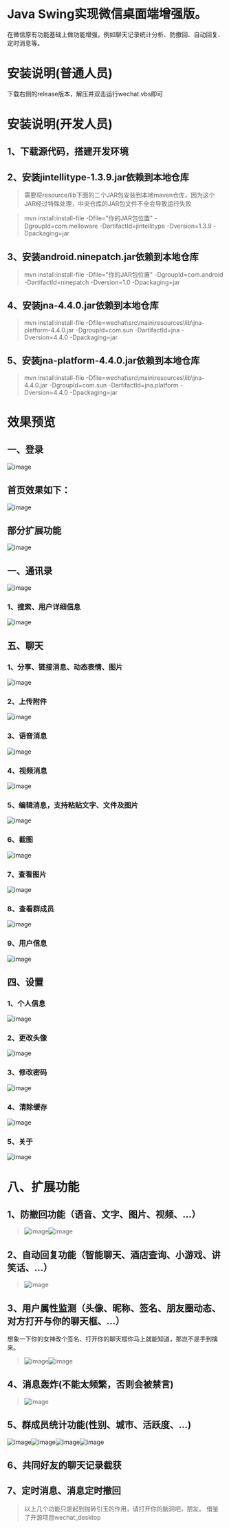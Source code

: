 
# Java Swing实现微信桌面端增强版。
 在微信原有功能基础上做功能增强，例如聊天记录统计分析、防撤回、自动回复、定时消息等。

# 安装说明(普通人员)
下载右侧的release版本，解压并双击运行wechat.vbs即可
# 安装说明(开发人员)
## 1、下载源代码，搭建开发环境
## 2、安装jintellitype-1.3.9.jar依赖到本地仓库
> 需要将resource/lib下面的二个JAR包安装到本地maven仓库，因为这个JAR经过特殊处理，中央仓库的JAR包文件不全会导致运行失败


> mvn install:install-file -Dfile="你的JAR包位置" -DgroupId=com.melloware -DartifactId=jintellitype -Dversion=1.3.9 -Dpackaging=jar
## 3、安装android.ninepatch.jar依赖到本地仓库
> mvn install:install-file -Dfile="你的JAR包位置" -DgroupId=com.android -DartifactId=ninepatch -Dversion=1.0 -Dpackaging=jar

## 4、安装jna-4.4.0.jar依赖到本地仓库
> mvn install:install-file -Dfile=wechat\src\main\resources\lib\jna-platform-4.4.0.jar -DgroupId=com.sun -DartifactId=jna -Dversion=4.4.0 -Dpackaging=jar

## 5、安装jna-platform-4.4.0.jar依赖到本地仓库
> mvn install:install-file -Dfile=wechat\src\main\resources\lib\jna-4.4.0.jar -DgroupId=com.sun -DartifactId=jna.platform -Dversion=4.4.0 -Dpackaging=jar

 # 效果预览
 
## 一、登录

 ![image](https://user-images.githubusercontent.com/67832925/127840593-ad8c9bd5-3499-4fde-bf67-46c0a349b125.png)
## 首页效果如下：
 
 ![image](https://user-images.githubusercontent.com/67832925/127836900-2dc3dfd2-8e97-40e4-961c-e060a9b22a08.png)
## 部分扩展功能
 ![image](https://user-images.githubusercontent.com/67832925/138419834-cbc525a5-fe1d-4747-ad47-891cf74891cf.png)

 
## 一、通讯录
 ![image](https://user-images.githubusercontent.com/67832925/129480174-326b368a-47c3-4d74-8b5f-a8a390264c79.png)

 ### 1、搜索、用户详细信息
![image](https://user-images.githubusercontent.com/67832925/129480655-7c1ec9bb-af3b-47c5-bd33-ea1852d6cbe0.png)

## 五、聊天
### 1、分享、链接消息、动态表情、图片
![image](https://user-images.githubusercontent.com/67832925/129480399-35d05f06-8ea6-4936-bcad-efd66f046d92.png)

### 2、上传附件

![image](https://user-images.githubusercontent.com/67832925/127843050-fe5ed785-33e0-437a-b9c0-89b631322e1f.png)

### 3、语音消息

![image](https://user-images.githubusercontent.com/67832925/129480718-0e95f58f-36f9-4b77-9484-335eec759293.png)

### 4、视频消息
![image](https://user-images.githubusercontent.com/67832925/128544101-2de42c8a-b1be-4fad-a78b-3e936d5ccbe3.png)

  
### 5、编辑消息，支持粘贴文字、文件及图片

  ![image](https://user-images.githubusercontent.com/67832925/127838840-1e12153a-908d-48f5-a498-d9371a9a6a84.png)
  
### 6、截图

  ![image](https://user-images.githubusercontent.com/67832925/127839092-1349b3b4-a7b3-4c06-b086-d3720cd1db47.png)
  

### 7、查看图片

  ![image](https://user-images.githubusercontent.com/67832925/127839251-5a4049ff-4782-4fa9-8016-b124bc8f30d0.png)


### 8、查看群成员

  ![image](https://user-images.githubusercontent.com/67832925/127839361-a30ea916-9d34-476b-abeb-37459c3dba58.png)
  
### 9、用户信息  
![image](https://user-images.githubusercontent.com/67832925/129480735-2a3828a3-1f9c-4689-9180-24e4b54b9818.png)

  
## 四、设置
### 1、个人信息

  ![image](https://user-images.githubusercontent.com/67832925/127841304-1e7d6749-837f-4ebc-85dd-ee0549bf0779.png)
  
### 2、更改头像


  ![image](https://user-images.githubusercontent.com/67832925/127842960-0d2cde9e-c6d3-43da-a4ca-e240aa5ed043.png)

  
### 3、修改密码

![image](https://user-images.githubusercontent.com/67832925/127840748-4440df63-0287-4b33-aeaa-fbf02a755437.png)
  
  
### 4、清除缓存

  ![image](https://user-images.githubusercontent.com/67832925/127837943-c4a43533-a613-452f-aa9c-8a57c33209bb.png)


### 5、关于

  ![image](https://user-images.githubusercontent.com/67832925/127837960-35d98651-6f78-4f67-8d06-f35d741e3a88.png)
  
  




 

  

# 八、扩展功能


## 1、防撤回功能（语音、文字、图片、视频、...）
 >![image](https://user-images.githubusercontent.com/67832925/125043492-90f7ab80-e0cd-11eb-861b-9852e3d9483b.png)![image](https://user-images.githubusercontent.com/67832925/125046970-1597f900-e0d1-11eb-9d57-b51bd689133a.png)


## 2、自动回复功能（智能聊天、酒店查询、小游戏、讲笑话、...）
 >![image](https://user-images.githubusercontent.com/67832925/125043653-bc7a9600-e0cd-11eb-8ab5-6bc64bc13c15.png)
## 3、用户属性监测（头像、昵称、签名、朋友圈动态、对方打开与你的聊天框、...）
   想象一下你的女神改个签名、打开你的聊天框你马上就能知道，那岂不是手到擒来。
 > ![image](https://user-images.githubusercontent.com/67832925/125041412-51c85b00-e0cb-11eb-9251-fc038bab3c2e.png)![image](https://user-images.githubusercontent.com/67832925/125045236-58f16800-e0cf-11eb-9de8-a8d261464e38.png)


## 4、消息轰炸(不能太频繁，否则会被禁言)
>![image](https://user-images.githubusercontent.com/67832925/125042196-272ad200-e0cc-11eb-93a7-d112e89a599b.png)
## 5、群成员统计功能(性别、城市、活跃度、...)
![image](https://user-images.githubusercontent.com/67832925/125046255-6ce99980-e0d0-11eb-938e-256e70d458c3.png)![image](https://user-images.githubusercontent.com/67832925/125046015-2eec7580-e0d0-11eb-849d-e5350bf79504.png)![image](https://user-images.githubusercontent.com/67832925/125046044-390e7400-e0d0-11eb-971d-bec954ea1424.png)![image](https://user-images.githubusercontent.com/67832925/125046064-3e6bbe80-e0d0-11eb-8860-9a9e8c3a3630.png)
## 6、共同好友的聊天记录截获
## 7、定时消息、消息定时撤回




> 以上几个功能只是起到抛砖引玉的作用，请打开你的脑洞吧，朋友。
借鉴了开源项目wechat_desktop
